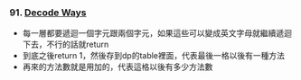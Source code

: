 ### 91. [Decode Ways](https://leetcode.com/problems/decode-ways/)
- 每一層都要遞迴一個字元跟兩個字元，如果這些可以變成英文字母就繼續遞迴下去，不行的話就return
- 到底之後return 1，然後存到dp的table裡面，代表最後一格以後有一種方法
- 再來的方法數就是用加的，代表這格以後有多少方法數